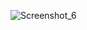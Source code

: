 
![Screenshot_6](https://github.com/user-attachments/assets/b8191185-fee7-4828-85a2-4794779ea579)



